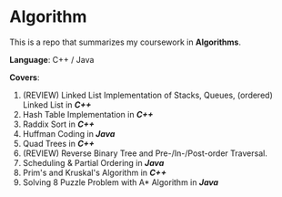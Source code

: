 # Algorithm

This is a repo that summarizes my coursework in **Algorithms**.

**Language**: C++ / Java

**Covers**:
  1. (REVIEW) Linked List Implementation of Stacks, Queues, (ordered) Linked List in ***C++***
  2. Hash Table Implementation in ***C++***
  3. Raddix Sort in ***C++***
  4. Huffman Coding in ***Java***
  5. Quad Trees in ***C++***
  6. (REVIEW) Reverse Binary Tree and Pre-/In-/Post-order Traversal. 
  7. Scheduling & Partial Ordering in ***Java***
  8. Prim's and Kruskal's Algorithm in ***C++***
  9. Solving 8 Puzzle Problem with A* Algorithm in ***Java***
